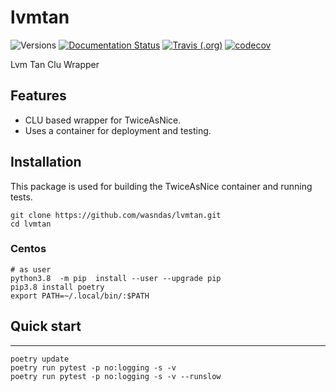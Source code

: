 # lvmtan

![Versions](https://img.shields.io/badge/python->3.7-blue)
[![Documentation Status](https://readthedocs.org/projects/sdss-lvmtan/badge/?version=latest)](https://sdss-lvmtan.readthedocs.io/en/latest/?badge=latest)
[![Travis (.org)](https://img.shields.io/travis/sdss/lvmtan)](https://travis-ci.org/sdss/lvmtan)
[![codecov](https://codecov.io/gh/sdss/lvmtan/branch/main/graph/badge.svg)](https://codecov.io/gh/sdss/lvmtan)

Lvm Tan Clu Wrapper


## Features


- CLU based wrapper for TwiceAsNice.
- Uses a container for deployment and testing. 


## Installation

This package is used for building the TwiceAsNice container and running tests.



    git clone https://github.com/wasndas/lvmtan.git
    cd lvmtan
    

### Centos


    # as user 
    python3.8  -m pip  install --user --upgrade pip
    pip3.8 install poetry
    export PATH=~/.local/bin/:$PATH
   
## Quick start
-----------

    poetry update
    poetry run pytest -p no:logging -s -v 
    poetry run pytest -p no:logging -s -v --runslow
